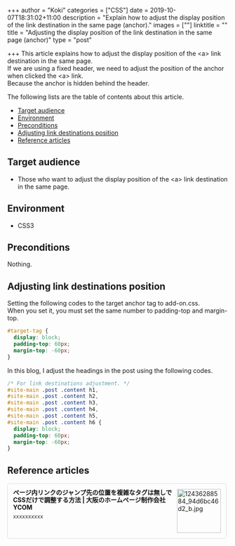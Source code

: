+++
author = "Koki"
categories = ["CSS"]
date = 2019-10-07T18:31:02+11:00
description = "Explain how to adjust the display position of the <a> link destination in the same page (anchor)."
images = [""]
linktitle = ""
title = "Adjusting the display position of the <a> link destination in the same page (anchor)"
type = "post"

+++
This article explains how to adjust the display position of the &lt;a&gt; link destination in the same page.  
If we are using a fixed header, we need to adjust the position of the anchor when clicked the &lt;a&gt; link.  
Because the anchor is hidden behind the header.  

The following lists are the table of contents about this article.

- <font color="#1111cc">[Target audience](#target-audience)</font>
- <font color="#1111cc">[Environment](#environment)</font>
- <font color="#1111cc">[Preconditions](#preconditions)</font>
- <font color="#1111cc">[Adjusting link destinations position](#adjusting-link-destinations-position)</font>
- <font color="#1111cc">[Reference articles](#reference-articles)</font>


## Target audience
- Those who want to adjust the display position of the &lt;a&gt; link destination in the same page.


## Environment
- CSS3


## Preconditions
Nothing.


## Adjusting link destinations position
Setting the following codes to the target anchor tag to add-on.css.  
When you set it, you must set the same number to padding-top and margin-top.
```css:add-on.css
#target-tag {
  display: block;
  padding-top: 60px;
  margin-top: -60px;
}
```
In this blog, I adjust the headings in the post using the following codes.
```css:add-on.css
/* For link destinations adjustment. */
#site-main .post .content h1,
#site-main .post .content h2,
#site-main .post .content h3,
#site-main .post .content h4,
#site-main .post .content h5,
#site-main .post .content h6 {
  display: block;
  padding-top: 60px;
  margin-top: -60px;
}
```


## Reference articles
<div class="blog-card" style="padding:12px;margin:15px 0;border:1px solid #ddd;word-wrap:break-word;max-width:474px;width:auto;border-radius:5px;"><div class="blog-card-thumbnail" style="float:right;"><a href="https://y-com.info/contents/?p=5641" class="blog-card-thumbnail-link" target="_blank"><img src="https://capture.heartrails.com/120x120/shorten?https://y-com.info/contents/?p=5641" class="blog-card-thumb-image wp-post-image" alt="12436288584_94d6bc46d2_b.jpg" style="width:100px;height:100px;"></a></div><div class="blog-card-content" style="margin-left:0;margin-right:110px;line-height:120%;"><div class="blog-card-title" style="margin-bottom:5px;"><a href="https://y-com.info/contents/?p=5641" class="blog-card-title-link" style="font-weight:bold;text-decoration:none;color:#111;" target="_blank">ページ内リンクのジャンプ先の位置を複雑なタグは無しでCSSだけで調整する方法 | 大阪のホームページ制作会社YCOM</a></div><div class="blog-card-excerpt" style="color:#333;font-size:90%;">xxxxxxxxxx</div></div><div class="blog-card-footer" style="font-size:70%;color:#777;margin-top:10px;clear:both;"><span class="blog-card-hatena"><a href="https://b.hatena.ne.jp/entry/https://y-com.info/contents/?p=5641" target="_blank"><img border="0" src="https://b.hatena.ne.jp/entry/image/https://y-com.info/contents/?p=5641" border="0" alt="" /></a></span></div></div>
